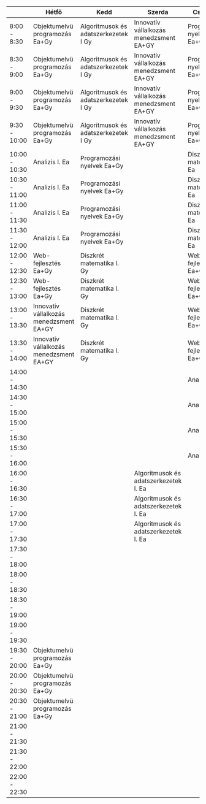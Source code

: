 |   | Hétfő | Kedd | Szerda | Csütörtök | Péntek |
|-|-|-|-|-|-|
| 8:00 - 8:30 | Objektumelvü programozás Ea+Gy | Algoritmusok és adatszerkezetek I Gy | Innovatív vállalkozás menedzsment EA+GY | Programozási nyelvek Ea+Gy |  |
| 8:30 - 9:00 | Objektumelvü programozás Ea+Gy | Algoritmusok és adatszerkezetek I Gy | Innovatív vállalkozás menedzsment EA+GY | Programozási nyelvek Ea+Gy |  |
| 9:00 - 9:30 | Objektumelvü programozás Ea+Gy | Algoritmusok és adatszerkezetek I Gy | Innovatív vállalkozás menedzsment EA+GY | Programozási nyelvek Ea+Gy |  |
| 9:30 - 10:00 | Objektumelvü programozás Ea+Gy | Algoritmusok és adatszerkezetek I Gy | Innovatív vállalkozás menedzsment EA+GY | Programozási nyelvek Ea+Gy |  |
| 10:00 - 10:30 | Analizis I. Ea | Programozási nyelvek Ea+Gy |  | Diszkrét matematika I Ea |  |
| 10:30 - 11:00 | Analizis I. Ea | Programozási nyelvek Ea+Gy |  | Diszkrét matematika I Ea |  |
| 11:00 - 11:30 | Analizis I. Ea | Programozási nyelvek Ea+Gy |  | Diszkrét matematika I Ea |  |
| 11:30 - 12:00 | Analizis I. Ea | Programozási nyelvek Ea+Gy |  | Diszkrét matematika I Ea |  |
| 12:00 - 12:30 | Web-fejlesztés Ea+Gy | Diszkrét matematika I. Gy |  | Web-fejlesztés Ea+Gy |  |
| 12:30 - 13:00 | Web-fejlesztés Ea+Gy | Diszkrét matematika I. Gy |  | Web-fejlesztés Ea+Gy |  |
| 13:00 - 13:30 | Innovatív vállalkozás menedzsment EA+GY | Diszkrét matematika I. Gy |  | Web-fejlesztés Ea+Gy |  |
| 13:30 - 14:00 | Innovatív vállalkozás menedzsment EA+GY | Diszkrét matematika I. Gy |  | Web-fejlesztés Ea+Gy |  |
| 14:00 - 14:30 |  |  |  | Analizis I. Gy |  |
| 14:30 - 15:00 |  |  |  | Analizis I. Gy |  |
| 15:00 - 15:30 |  |  |  | Analizis I. Gy |  |
| 15:30 - 16:00 |  |  |  | Analizis I. Gy |  |
| 16:00 - 16:30 |  |  | Algoritmusok és adatszerkezetek I. Ea |  |  |
| 16:30 - 17:00 |  |  | Algoritmusok és adatszerkezetek I. Ea |  |  |
| 17:00 - 17:30 |  |  | Algoritmusok és adatszerkezetek I. Ea |  |  |
| 17:30 - 18:00 |  |  |  |  |  |
| 18:00 - 18:30 |  |  |  |  |  |
| 18:30 - 19:00 |  |  |  |  |  |
| 19:00 - 19:30 |  |  |  |  |  |
| 19:30 - 20:00 | Objektumelvü programozás Ea+Gy |  |  |  |  |
| 20:00 - 20:30 | Objektumelvü programozás Ea+Gy |  |  |  |  |
| 20:30 - 21:00 | Objektumelvü programozás Ea+Gy |  |  |  |  |
| 21:00 - 21:30 |  |  |  |  |  |
| 21:30 - 22:00 |  |  |  |  |  |
| 22:00 - 22:30 |  |  |  |  |  |